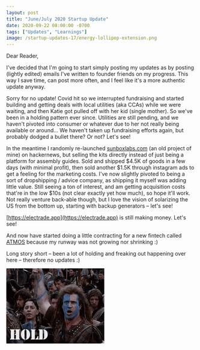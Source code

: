 ```yaml
---
layout: post
title: "June/July 2020 Startup Update"
date: 2020-09-22 08:00:00 -0700
tags: ["Updates", "Learnings"]
image: /startup-updates-17/energy-lollipop-extension.png
---
```


Dear Reader,

I've decided that I'm going to start simply posting my updates as by posting (lightly edited) emails I've written to founder friends on my progress. This way I save time, can post more often, and I feel like it's a more authentic update anyway.

Sorry for no update! Covid hit so we interrupted fundraising and started building and getting deals with local utilities (aka CCAs) while we were waiting, and then Katie got pulled off with her kid (single mother). So we've been in a holding pattern ever since. Utilities are still pending, and we haven't pivoted into consumer or whatever due to her not really being available or around... We haven't taken up fundraising efforts again, but probably dodged a bullet there? Or not? Let's see!

In the meantime I randomly re-launched [sunboxlabs.com](https://sunboxlabs.com) (an old project of mine) on hackernews, but selling the kits directly instead of just being a platform for assembly guides. Sold and shipped $4.5K of goods in a few days (with minimal profit), then sold another $1.5K through instagram ads to get a feeling for the marketing costs. I've now slightly pivoted to being a sort of dropshipping / advice company, as shipping it myself was adding little value. Still seeing a ton of interest, and am getting acquisition costs that're in the low $10s (not clear exactly yet how much), so hope it'll work. Not really venture back-able though, but I love the vision of solarizing the US from the bottom up, starting with backup generators – let's see!

[https://electrade.app](https://electrade.app) is still making money. Let's see!

And now have started doing a little contracting for a new fintech called [ATMOS](https://joinatmos.com) because my runway was not growing nor shrinking :)

Long story short – been a lot of holding and freaking out happening over here – therefore no updates :)

![](/assets/startup-updates-19/braveheart.png)

